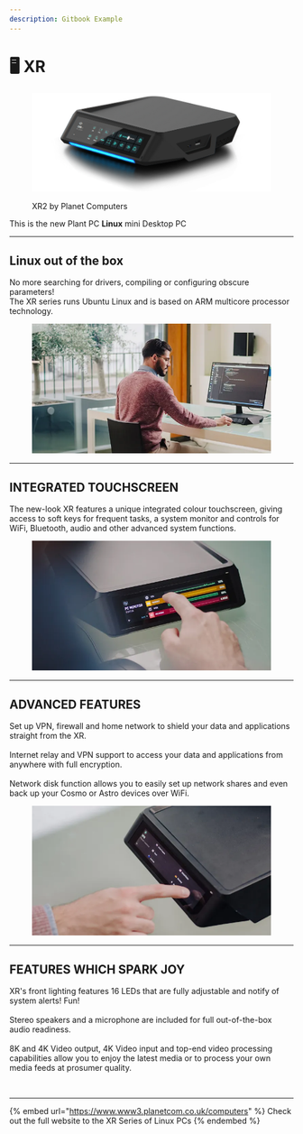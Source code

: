 ```yaml
---
description: Gitbook Example
---
```


# 🖥 XR



<figure><img src=".gitbook/assets/PlanetPC-XR-GlowBlue+Shadow-ClearBG.webp" alt=""><figcaption><p>XR2 by Planet Computers</p></figcaption></figure>



This is the new Plant PC **Linux** mini Desktop PC



***

## Linux out of the box

No more searching for drivers, compiling or configuring obscure parameters!\
The XR series runs Ubuntu Linux and is based on ARM multicore processor technology.&#x20;

<figure><img src=".gitbook/assets/XR_PPC-7-WEB (1).webp" alt=""><figcaption></figcaption></figure>



***

## INTEGRATED TOUCHSCREEN

The new-look XR features a unique integrated colour touchscreen, giving access to soft keys for frequent tasks, a system monitor and controls for WiFi, Bluetooth, audio and other advanced system functions.

&#x20;

<figure><img src=".gitbook/assets/XR_PPC-18-WEB.webp" alt=""><figcaption></figcaption></figure>



***

## ADVANCED FEATURES

Set up VPN, firewall and home network to shield your data and applications straight from the XR.\
\
Internet relay and VPN support to access your data and applications from anywhere with full encryption.\
\
Network disk function allows you to easily set up network shares and even back up your Cosmo or Astro devices over WiFi.

<figure><img src=".gitbook/assets/XR_PPC-22-WEB.webp" alt=""><figcaption></figcaption></figure>



***

## FEATURES WHICH SPARK JOY

XR's front lighting features 16 LEDs that are fully adjustable and notify of system alerts! Fun!\
\
Stereo speakers and a microphone are included for full out-of-the-box audio readiness.\
\
8K and 4K Video output, 4K Video input and top-end video processing capabilities allow you to enjoy the latest media or to process your own media feeds at prosumer quality.

<figure><img src=".gitbook/assets/ce2ef2_be3be8fa21f343babe13da1ea214956f~mv2.gif" alt=""><figcaption></figcaption></figure>



***



{% embed url="https://www.www3.planetcom.co.uk/computers" %}
Check out the full website to the XR Series of Linux PCs
{% endembed %}
